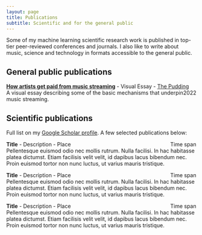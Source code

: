 ```yaml
---
layout: page
title: Publications
subtitle: Scientific and for the general public
---
```


Some of my machine learning scientific research work is published in top-tier peer-reviewed conferences and journals. 
I also like to write about music, science and technology in formats accessible to the general public. 


## General public publications


[**How artists get paid from music streaming**](https://pudding.cool/2022/06/streaming/) - Visual Essay - [The Pudding](https://pudding.cool/) <span style="float: right; ">2022</span>  
A visual essay describing some of the basic mechanisms that underpin music streaming.


## Scientific publications

Full list on my [Google Scholar profile](https://scholar.google.com/citations?user=IaciybgAAAAJ).
A few selected publications below: 


**Title** - Description - Place <span style="float: right; ">Time span</span>  
Pellentesque euismod odio nec mollis rutrum. Nulla facilisi. In hac habitasse platea dictumst. Etiam facilisis velit velit, id dapibus lacus bibendum nec. Proin euismod tortor non nunc luctus, ut varius mauris tristique.  

**Title** - Description - Place <span style="float: right; ">Time span</span>  
Pellentesque euismod odio nec mollis rutrum. Nulla facilisi. In hac habitasse platea dictumst. Etiam facilisis velit velit, id dapibus lacus bibendum nec. Proin euismod tortor non nunc luctus, ut varius mauris tristique.  

**Title** - Description - Place <span style="float: right; ">Time span</span>  
Pellentesque euismod odio nec mollis rutrum. Nulla facilisi. In hac habitasse platea dictumst. Etiam facilisis velit velit, id dapibus lacus bibendum nec. Proin euismod tortor non nunc luctus, ut varius mauris tristique.  
